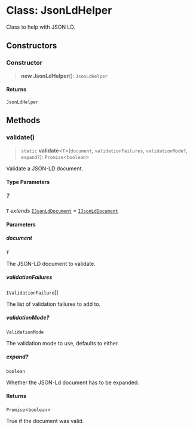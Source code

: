 # Class: JsonLdHelper

Class to help with JSON LD.

## Constructors

### Constructor

> **new JsonLdHelper**(): `JsonLdHelper`

#### Returns

`JsonLdHelper`

## Methods

### validate()

> `static` **validate**\<`T`\>(`document`, `validationFailures`, `validationMode?`, `expand?`): `Promise`\<`boolean`\>

Validate a JSON-LD document.

#### Type Parameters

##### T

`T` *extends* [`IJsonLdDocument`](../type-aliases/IJsonLdDocument.md) = [`IJsonLdDocument`](../type-aliases/IJsonLdDocument.md)

#### Parameters

##### document

`T`

The JSON-LD document to validate.

##### validationFailures

`IValidationFailure`[]

The list of validation failures to add to.

##### validationMode?

`ValidationMode`

The validation mode to use, defaults to either.

##### expand?

`boolean`

Whether the JSON-Ld document has to be expanded.

#### Returns

`Promise`\<`boolean`\>

True if the document was valid.
